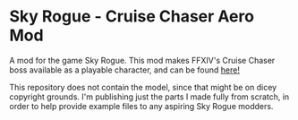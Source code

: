 # Sky Rogue - Cruise Chaser Aero Mod
A mod for the game Sky Rogue.
This mod makes FFXIV's Cruise Chaser boss available as a playable character, and can be found [here!]()


This repository does not contain the model, since that might be on dicey copyright grounds.
I'm publishing just the parts I made fully from scratch, in order to help provide example files to any aspiring Sky Rogue modders.

